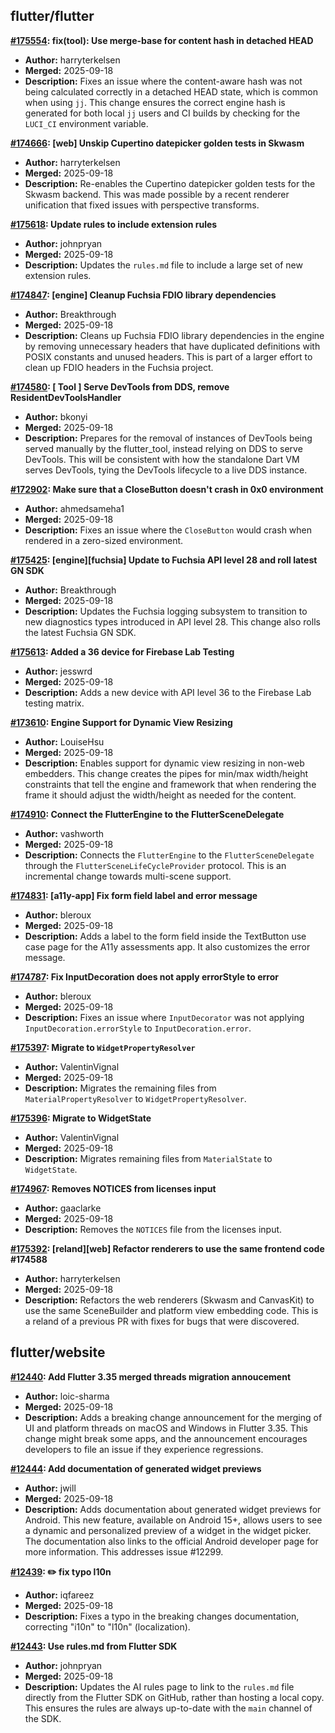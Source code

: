 ## flutter/flutter

**[#175554](https://github.com/flutter/flutter/pull/175554): fix(tool): Use merge-base for content hash in detached HEAD**
  - **Author:** harryterkelsen
  - **Merged:** 2025-09-18
  - **Description:** Fixes an issue where the content-aware hash was not being calculated correctly in a detached HEAD state, which is common when using `jj`. This change ensures the correct engine hash is generated for both local `jj` users and CI builds by checking for the `LUCI_CI` environment variable.

**[#174666](https://github.com/flutter/flutter/pull/174666): [web] Unskip Cupertino datepicker golden tests in Skwasm**
  - **Author:** harryterkelsen
  - **Merged:** 2025-09-18
  - **Description:** Re-enables the Cupertino datepicker golden tests for the Skwasm backend. This was made possible by a recent renderer unification that fixed issues with perspective transforms.

**[#175618](https://github.com/flutter/flutter/pull/175618): Update rules to include extension rules**
  - **Author:** johnpryan
  - **Merged:** 2025-09-18
  - **Description:** Updates the `rules.md` file to include a large set of new extension rules.

**[#174847](https://github.com/flutter/flutter/pull/174847): [engine] Cleanup Fuchsia FDIO library dependencies**
  - **Author:** Breakthrough
  - **Merged:** 2025-09-18
  - **Description:** Cleans up Fuchsia FDIO library dependencies in the engine by removing unnecessary headers that have duplicated definitions with POSIX constants and unused headers. This is part of a larger effort to clean up FDIO headers in the Fuchsia project.

**[#174580](https://github.com/flutter/flutter/pull/174580): [ Tool ] Serve DevTools from DDS, remove ResidentDevToolsHandler**
  - **Author:** bkonyi
  - **Merged:** 2025-09-18
  - **Description:** Prepares for the removal of instances of DevTools being served manually by the flutter_tool, instead relying on DDS to serve DevTools. This will be consistent with how the standalone Dart VM serves DevTools, tying the DevTools lifecycle to a live DDS instance.

**[#172902](https://github.com/flutter/flutter/pull/172902): Make sure that a CloseButton doesn't crash in 0x0 environment**
  - **Author:** ahmedsameha1
  - **Merged:** 2025-09-18
  - **Description:** Fixes an issue where the `CloseButton` would crash when rendered in a zero-sized environment.

**[#175425](https://github.com/flutter/flutter/pull/175425): [engine][fuchsia] Update to Fuchsia API level 28 and roll latest GN SDK**
  - **Author:** Breakthrough
  - **Merged:** 2025-09-18
  - **Description:** Updates the Fuchsia logging subsystem to transition to new diagnostics types introduced in API level 28. This change also rolls the latest Fuchsia GN SDK.

**[#175613](https://github.com/flutter/flutter/pull/175613): Added a 36 device for Firebase Lab Testing**
  - **Author:** jesswrd
  - **Merged:** 2025-09-18
  - **Description:** Adds a new device with API level 36 to the Firebase Lab testing matrix.

**[#173610](https://github.com/flutter/flutter/pull/173610): Engine Support for Dynamic View Resizing**
  - **Author:** LouiseHsu
  - **Merged:** 2025-09-18
  - **Description:** Enables support for dynamic view resizing in non-web embedders. This change creates the pipes for min/max width/height constraints that tell the engine and framework that when rendering the frame it should adjust the width/height as needed for the content.

**[#174910](https://github.com/flutter/flutter/pull/174910): Connect the FlutterEngine to the FlutterSceneDelegate**
  - **Author:** vashworth
  - **Merged:** 2025-09-18
  - **Description:** Connects the `FlutterEngine` to the `FlutterSceneDelegate` through the `FlutterSceneLifeCycleProvider` protocol. This is an incremental change towards multi-scene support.

**[#174831](https://github.com/flutter/flutter/pull/174831): [a11y-app] Fix form field label and error message**
  - **Author:** bleroux
  - **Merged:** 2025-09-18
  - **Description:** Adds a label to the form field inside the TextButton use case page for the A11y assessments app. It also customizes the error message.

**[#174787](https://github.com/flutter/flutter/pull/174787): Fix InputDecoration does not apply errorStyle to error**
  - **Author:** bleroux
  - **Merged:** 2025-09-18
  - **Description:** Fixes an issue where `InputDecorator` was not applying `InputDecoration.errorStyle` to `InputDecoration.error`.

**[#175397](https://github.com/flutter/flutter/pull/175397): Migrate to `WidgetPropertyResolver`**
  - **Author:** ValentinVignal
  - **Merged:** 2025-09-18
  - **Description:** Migrates the remaining files from `MaterialPropertyResolver` to `WidgetPropertyResolver`.

**[#175396](https://github.com/flutter/flutter/pull/175396): Migrate to WidgetState**
  - **Author:** ValentinVignal
  - **Merged:** 2025-09-18
  - **Description:** Migrates remaining files from `MaterialState` to `WidgetState`.

**[#174967](https://github.com/flutter/flutter/pull/174967): Removes NOTICES from licenses input**
  - **Author:** gaaclarke
  - **Merged:** 2025-09-18
  - **Description:** Removes the `NOTICES` file from the licenses input.

**[#175392](https://github.com/flutter/flutter/pull/175392): [reland][web] Refactor renderers to use the same frontend code #174588**
  - **Author:** harryterkelsen
  - **Merged:** 2025-09-18
  - **Description:** Refactors the web renderers (Skwasm and CanvasKit) to use the same SceneBuilder and platform view embedding code. This is a reland of a previous PR with fixes for bugs that were discovered.


## flutter/website

**[#12440](https://github.com/flutter/website/pull/12440): Add Flutter 3.35 merged threads migration annoucement**
  - **Author:** loic-sharma
  - **Merged:** 2025-09-18
  - **Description:** Adds a breaking change announcement for the merging of UI and platform threads on macOS and Windows in Flutter 3.35. This change might break some apps, and the announcement encourages developers to file an issue if they experience regressions.

**[#12444](https://github.com/flutter/website/pull/12444): Add documentation of generated widget previews**
  - **Author:** jwill
  - **Merged:** 2025-09-18
  - **Description:** Adds documentation about generated widget previews for Android. This new feature, available on Android 15+, allows users to see a dynamic and personalized preview of a widget in the widget picker. The documentation also links to the official Android developer page for more information. This addresses issue #12299.

**[#12439](https://github.com/flutter/website/pull/12439): :pencil2: fix typo l10n**
  - **Author:** iqfareez
  - **Merged:** 2025-09-18
  - **Description:** Fixes a typo in the breaking changes documentation, correcting "i10n" to "l10n" (localization).

**[#12443](https://github.com/flutter/website/pull/12443): Use rules.md from Flutter SDK**
  - **Author:** johnpryan
  - **Merged:** 2025-09-18
  - **Description:** Updates the AI rules page to link to the `rules.md` file directly from the Flutter SDK on GitHub, rather than hosting a local copy. This ensures the rules are always up-to-date with the `main` channel of the SDK.


